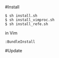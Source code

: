 #Install

```
$ sh install.sh
$ sh install_vimproc.sh
$ sh install_refe.sh
```

in Vim

```
:BundleInstall
```

#Update
